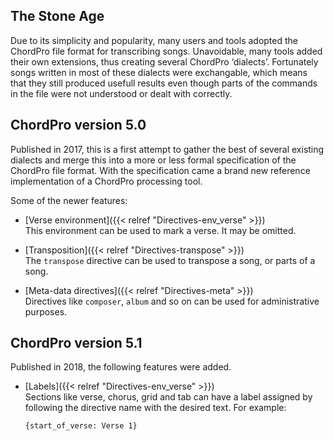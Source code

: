 ## The Stone Age

Due to its simplicity and popularity, many users and tools adopted the ChordPro file format for transcribing songs. Unavoidable, many tools added their own extensions, thus creating several ChordPro ‘dialects’. Fortunately songs written in most of these dialects were exchangable, which means that they still produced usefull results even though parts of the commands in the file were not understood or dealt with correctly.

## ChordPro version 5.0

Published in 2017, this is a first attempt to gather the best of several existing dialects and merge this into a more or less formal specification of the ChordPro file format. With the specification came a brand new reference implementation of a ChordPro processing tool.

Some of the newer features:

* [Verse environment]({{< relref "Directives-env_verse" >}})  
  This environment can be used to mark a verse. It may be omitted.

* [Transposition]({{< relref "Directives-transpose" >}})  
  The `transpose` directive can be used to transpose a song, or parts of a song.

* [Meta-data directives]({{< relref "Directives-meta" >}})  
  Directives like `composer`, `album` and so on can be used for administrative purposes.

## ChordPro version 5.1

Published in 2018, the following features were added.

* [Labels]({{< relref "Directives-env_verse" >}})  
  Sections like verse, chorus, grid and tab can have a label assigned by following the directive name with the desired text. For example:

    `{start_of_verse: Verse 1}`

